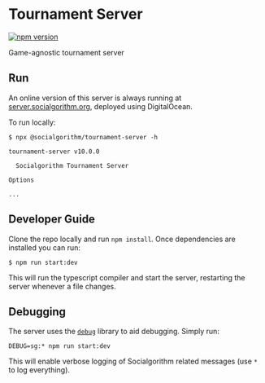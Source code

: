 # Tournament Server

[![npm version](https://badge.fury.io/js/%40socialgorithm%2Ftournament-server.svg)](https://badge.fury.io/js/%40socialgorithm%2Ftournament-server)

Game-agnostic tournament server

## Run

An online version of this server is always running at [server.socialgorithm.org](https://server.socialgorithm.com/), deployed using DigitalOcean.

To run locally:

```console
$ npx @socialgorithm/tournament-server -h

tournament-server v10.0.0

  Socialgorithm Tournament Server

Options

...
```

## Developer Guide

Clone the repo locally and run `npm install`. Once dependencies are installed you can run:

```
$ npm run start:dev
```

This will run the typescript compiler and start the server, restarting the server whenever a file changes.


## Debugging

The server uses the [`debug`](https://github.com/visionmedia/debug) library to aid debugging. Simply run:

```
DEBUG=sg:* npm run start:dev
```

This will enable verbose logging of Socialgorithm related messages (use `*` to log everything).
